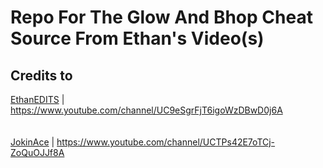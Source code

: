 


<h1>Repo For The Glow And Bhop Cheat Source From Ethan's Video(s)</h1>
<h2>Credits to</h2>

<a href="https://github.com/EthanEDITS">EthanEDITS</a> | https://www.youtube.com/channel/UC9eSgrFjT6igoWzDBwD0j6A
<br>
<br>
<br>
<a href="https://github.com/JokinAce">JokinAce</a> | https://www.youtube.com/channel/UCTPs42E7oTCj-ZoQuOJJf8A
<br>
